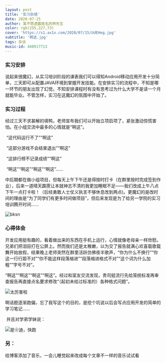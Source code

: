 ```yaml
---
layout: post
title: '实习杂感'
date: 2020-07-15
author: 某不愿透露姓名的林先生
color: rgb(255,227,73)
cover: 'https://s1.ax1x.com/2020/07/15/UdEHeg.jpg'
subtitle: '啊这.jpg'
tags: 杂谈
music-id: 448917713
---
```


### 实习安排

​		说起来很魔幻，从实习培训阶段的课表我们可以得知Android移动应用开发十分简单，三天即可从配置JAVA环境到掌握开发技能。在安排实习的流程中，不知是哪一环节的朋友出现了幻觉。不知安排课程时有没有思考过为什么大学不是读一个月就能毕业。不管怎样，实习在这魔幻的氛围中开始了。

### 实习过程

​		经过三天不求甚解的填鸭，老师宣布我们可以开始立项启项了，紧张激动惊慌害怕。在小组交流中最多的心情就是“啊这”。

​		“这代码运行不了”“啊这”

​		“这部分游戏不会结束退出”“啊这”

​		“这排行榜不记录成绩”“啊这”

​		“啊这”“啊这”“啊这”“啊这”......

​		中后期都在做小组项目，但每天上午下午还是得按时打卡（在群里按时完成签到作业），后来一道晴天霹雳让本就神志不清的我更加睡眠不足——我们改成上午八点下午一点打卡啦！（后经勇敢人士仗义执言不够休息改到两点)。更魔幻的是改时间的理由是“为了同学们有更多时间做项目”，但后来发现是为了给另一学院的实习培训腾开时间......

![bksn](https://lh3.googleusercontent.com/proxy/ZFP3hctc9PPgopA5dPdr36k6Ag9zWZ_CxsrffyAMyPIPnpAg81S_Md7IRPBB2bAZbsXHggINdvkpHlYYxIeX82z4ujA64b9HH8RlcL9xLcguwejoqnVfPA)

### 心得体会

​		开发应用挺有趣的，看着做出来的东西在手机上运行，心情就像老母亲一样欣慰。兄弟们把泪目打在公屏上。然而我们还是太稚嫩，以为交了报告就满心欢喜载歌载舞开始放假，结果晚上老师突然在群里活跃仿佛夜半歌声，“你为什么不换行”“你这一行行距不对”“你不能这样段落缩进”“段落缩进格式不对”“这个词为什么加粗”“字号不对”。

​		“啊这”“啊这”“啊这”“啊这”。经过和室友交流发现，贵司挺流行先给笼统标准再审查报告再直接点名要求修改“（起初未给过标准的）各种格式问题”。

![太厉害啦](https://s1.ax1x.com/2020/07/15/Ud9Kc4.jpg)

​		啊话题逐渐跑偏，忘了我写这个的目的，是挖个坑说以后会写点应用开发的简单的学习笔记......

​		并且对学弟学妹说：

![是❀迪，快跑](https://s1.ax1x.com/2020/07/15/UdPKm9.jpg)

### 另：

给博客添加了音乐，一会儿睡觉起来改成每个文章不一样的音乐试试看
